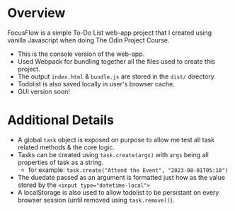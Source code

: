 # Overview
FocusFlow is a simple To-Do List web-app project that I created using vanilla Javascript when doing The Odin Project Course.

- This is the console version of the web-app.
- Used Webpack for bundling together all the files used to create this project.
- The output `index.html` & `bundle.js` are stored in the `dist/` directory.
- Todolist is also saved locally in user's browser cache.
- GUI version soon!

# Additional Details
- A global `task` object is exposed on purpose to allow me test all task related methods & the core logic.
- Tasks can be created using `task.create(args)` with `args` being all properties of task as a string.
  - for example: `task.create("Attend the Event", "2023-08-01T05:10")`
- The duedate passed as an argument is formatted just how as the value stored by the `<input type="datetime-local">`
- A localStorage is also used to allow todolist to be persistant on every browser session (until removed using `task.remove()`).